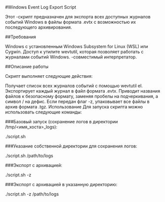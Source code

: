 #Windows Event Log Export Script

Этот  -скрипт предназначен для экспорта всех доступных журналов событий Windows в файлы формата .evtx с возможностью их последующего архивирования.

##Требования

Windows с установленным Windows Subsystem for Linux (WSL) или Cygwin.
Доступ к утилите wevtutil, которая позволяет работать с журналами событий Windows.
 -совместимый интерпретатор.

##Описание работы

Скрипт выполняет следующие действия:

Получает список всех журналов событий с помощью wevtutil el.
Экспортирует каждый журнал в файл формата .evtx.
Приводит названия файлов к безопасному формату, заменяя пробелы на подчеркивания, а символ / на дефис.
Если передан флаг -z, упаковывает все файлы в архив формата .tgz.
Использование
Для запуска скрипта можно использовать следующие команды:

###Базовый запуск (сохранение логов в директории /tmp/<имя_хоста>_logs):

./script.sh

###Указание собственной директории для сохранения логов:

./script.sh /path/to/logs

###Экспорт с архивацией:

./script.sh -z

###Экспорт с архивацией в указанную директорию:
 
./script.sh -z /path/to/logs